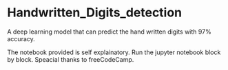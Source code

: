 # Handwritten_Digits_detection
A deep learning model that can predict the hand written digits with 97% accuracy.

The notebook provided is self explainatory. Run the jupyter notebook block by block. Speacial thanks to freeCodeCamp. 
